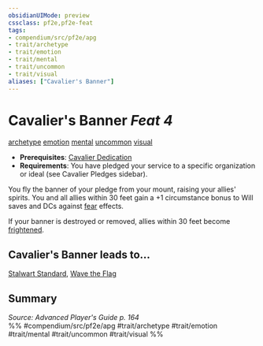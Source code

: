 ```yaml
---
obsidianUIMode: preview
cssclass: pf2e,pf2e-feat
tags:
- compendium/src/pf2e/apg
- trait/archetype
- trait/emotion
- trait/mental
- trait/uncommon
- trait/visual
aliases: ["Cavalier's Banner"]
---
```

# Cavalier's Banner  *Feat 4*  
[archetype](rules/traits/archetype.md "Archetype Feat Trait")  [emotion](rules/traits/emotion.md "Emotion Effect Trait")  [mental](rules/traits/mental.md "Mental Effect Trait")  [uncommon](rules/traits/uncommon.md "Uncommon Rarity Trait")  [visual](rules/traits/visual.md "Visual Effect Trait")  

- **Prerequisites**: [Cavalier Dedication](compendium/feats/cavalier-dedication-apg.md)
- **Requirements**: You have pledged your service to a specific organization or ideal (see Cavalier Pledges sidebar).

You fly the banner of your pledge from your mount, raising your allies' spirits. You and all allies within 30 feet gain a +1 circumstance bonus to Will saves and DCs against [fear](rules/traits/fear.md "Fear Effect Trait") effects.

If your banner is destroyed or removed, allies within 30 feet become [frightened](rules/conditions.md#Frightened).

## Cavalier's Banner leads to...

[Stalwart Standard](compendium/feats/stalwart-standard-lokl.md), [Wave the Flag](compendium/feats/wave-the-flag-lokl.md)

## Summary

*Source: Advanced Player's Guide p. 164*  
%% #compendium/src/pf2e/apg #trait/archetype #trait/emotion #trait/mental #trait/uncommon #trait/visual %%